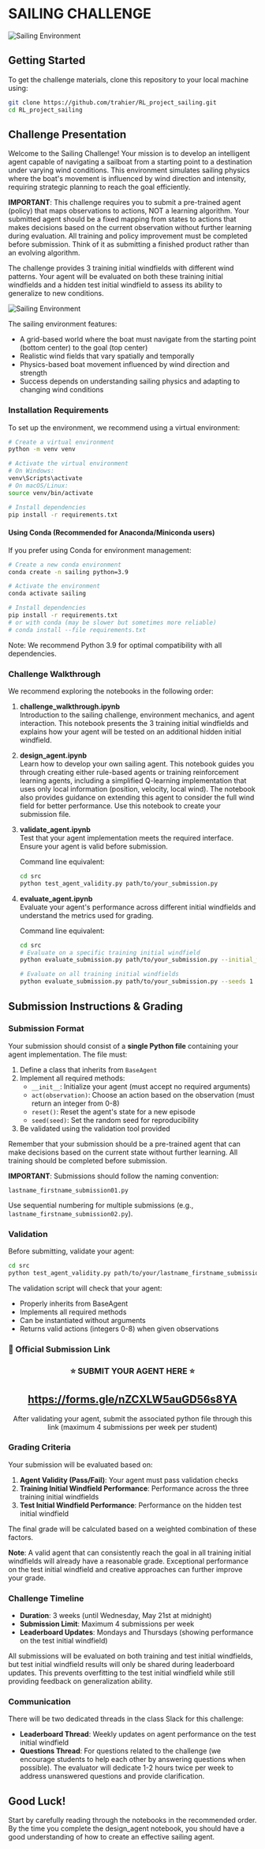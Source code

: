 # SAILING CHALLENGE

![Sailing Environment](illustration_challenge.png)

## Getting Started

To get the challenge materials, clone this repository to your local machine using:

```bash
git clone https://github.com/trahier/RL_project_sailing.git
cd RL_project_sailing
```

## Challenge Presentation

Welcome to the Sailing Challenge! Your mission is to develop an intelligent agent capable of navigating a sailboat from a starting point to a destination under varying wind conditions. This environment simulates sailing physics where the boat's movement is influenced by wind direction and intensity, requiring strategic planning to reach the goal efficiently.

**IMPORTANT**: This challenge requires you to submit a pre-trained agent (policy) that maps observations to actions, NOT a learning algorithm. Your submitted agent should be a fixed mapping from states to actions that makes decisions based on the current observation without further learning during evaluation. All training and policy improvement must be completed before submission. Think of it as submitting a finished product rather than an evolving algorithm.

The challenge provides 3 training initial windfields with different wind patterns. Your agent will be evaluated on both these training initial windfields and a hidden test initial windfield to assess its ability to generalize to new conditions.

![Sailing Environment](sailing_environment.png)

The sailing environment features:
- A grid-based world where the boat must navigate from the starting point (bottom center) to the goal (top center)
- Realistic wind fields that vary spatially and temporally
- Physics-based boat movement influenced by wind direction and strength
- Success depends on understanding sailing physics and adapting to changing wind conditions

### Installation Requirements

To set up the environment, we recommend using a virtual environment:

```bash
# Create a virtual environment
python -m venv venv

# Activate the virtual environment
# On Windows:
venv\Scripts\activate
# On macOS/Linux:
source venv/bin/activate

# Install dependencies
pip install -r requirements.txt
```

#### Using Conda (Recommended for Anaconda/Miniconda users)

If you prefer using Conda for environment management:

```bash
# Create a new conda environment
conda create -n sailing python=3.9

# Activate the environment
conda activate sailing

# Install dependencies
pip install -r requirements.txt
# or with conda (may be slower but sometimes more reliable)
# conda install --file requirements.txt
```

Note: We recommend Python 3.9 for optimal compatibility with all dependencies.

### Challenge Walkthrough

We recommend exploring the notebooks in the following order:

1. **challenge_walkthrough.ipynb**  
   Introduction to the sailing challenge, environment mechanics, and agent interaction. This notebook presents the 3 training initial windfields and explains how your agent will be tested on an additional hidden initial windfield.

2. **design_agent.ipynb**  
   Learn how to develop your own sailing agent. This notebook guides you through creating either rule-based agents or training reinforcement learning agents, including a simplified Q-learning implementation that uses only local information (position, velocity, local wind). The notebook also provides guidance on extending this agent to consider the full wind field for better performance. Use this notebook to create your submission file.
   
3. **validate_agent.ipynb**  
   Test that your agent implementation meets the required interface. Ensure your agent is valid before submission.
   
   Command line equivalent:
   ```bash
   cd src
   python test_agent_validity.py path/to/your_submission.py
   ```

4. **evaluate_agent.ipynb**  
   Evaluate your agent's performance across different initial windfields and understand the metrics used for grading.
   
   Command line equivalent:
   ```bash
   cd src
   # Evaluate on a specific training initial windfield
   python evaluate_submission.py path/to/your_submission.py --initial_windfield training_1 --seeds 42 43 44
   
   # Evaluate on all training initial windfields
   python evaluate_submission.py path/to/your_submission.py --seeds 1 2 3 4 5
   ```

## Submission Instructions & Grading

### Submission Format

Your submission should consist of a **single Python file** containing your agent implementation. The file must:

1. Define a class that inherits from `BaseAgent`
2. Implement all required methods: 
   - `__init__`: Initialize your agent (must accept no required arguments)
   - `act(observation)`: Choose an action based on the observation (must return an integer from 0-8)
   - `reset()`: Reset the agent's state for a new episode
   - `seed(seed)`: Set the random seed for reproducibility
3. Be validated using the validation tool provided

Remember that your submission should be a pre-trained agent that can make decisions based on the current state without further learning. All training should be completed before submission.

**IMPORTANT**: Submissions should follow the naming convention:
```
lastname_firstname_submission01.py
```
Use sequential numbering for multiple submissions (e.g., `lastname_firstname_submission02.py`).

### Validation

Before submitting, validate your agent:

```bash
cd src
python test_agent_validity.py path/to/your/lastname_firstname_submission01.py
```

The validation script will check that your agent:
- Properly inherits from BaseAgent
- Implements all required methods
- Can be instantiated without arguments
- Returns valid actions (integers 0-8) when given observations

### 📝 Official Submission Link

<div align="center">
<h3>⭐ SUBMIT YOUR AGENT HERE ⭐</h3>
<h2><a href="https://forms.gle/nZCXLW5auGD56s8YA">https://forms.gle/nZCXLW5auGD56s8YA</a></h2>
<p>After validating your agent, submit the associated python file through this link (maximum 4 submissions per week per student)</p>
</div>

### Grading Criteria

Your submission will be evaluated based on:

1. **Agent Validity (Pass/Fail)**: Your agent must pass validation checks
2. **Training Initial Windfield Performance**: Performance across the three training initial windfields
3. **Test Initial Windfield Performance**: Performance on the hidden test initial windfield

The final grade will be calculated based on a weighted combination of these factors.

**Note**: A valid agent that can consistently reach the goal in all training initial windfields will already have a reasonable grade. Exceptional performance on the test initial windfield and creative approaches can further improve your grade.

### Challenge Timeline

- **Duration**: 3 weeks (until Wednesday, May 21st at midnight)
- **Submission Limit**: Maximum 4 submissions per week
- **Leaderboard Updates**: Mondays and Thursdays (showing performance on the test initial windfield)

All submissions will be evaluated on both training and test initial windfields, but test initial windfield results will only be shared during leaderboard updates. This prevents overfitting to the test initial windfield while still providing feedback on generalization ability.

### Communication

There will be two dedicated threads in the class Slack for this challenge:
- **Leaderboard Thread**: Weekly updates on agent performance on the test initial windfield
- **Questions Thread**: For questions related to the challenge (we encourage students to help each other by answering questions when possible). The evaluator will dedicate 1-2 hours twice per week to address unanswered questions and provide clarification.

## Good Luck!

Start by carefully reading through the notebooks in the recommended order. By the time you complete the design_agent notebook, you should have a good understanding of how to create an effective sailing agent.